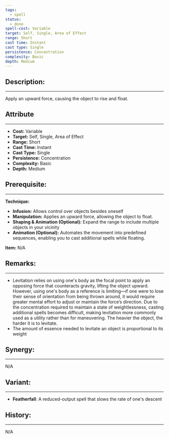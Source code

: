 ```yaml
---
tags:
  - spell
status:
  - done
spell-cost: Variable
target: Self, Single, Area of Effect
range: Short
cast time: Instant
cast type: Single
persistence: Concentration
complexity: Basic
depth: Medium
---
```

## Description:  
---  
Apply an upward force, causing the object to rise and float.  
  
## Attribute  
___  
- __Cost:__ Variable  
- __Target:__ Self, Single, Area of Effect  
- __Range:__ Short  
- __Cast Time:__ Instant  
- __Cast Type:__ Single  
- __Persistence:__ Concentration  
- __Complexity:__ Basic  
- __Depth:__ Medium  
  
## Prerequisite:  
___  
  
__Technique:__  
- __Infusion:__ Allows control over objects besides oneself  
- __Manipulation:__ Applies an upward force, allowing the object to float.  
- __Shaping & Animation (Optional):__ Expand the range to include multiple objects in your vicinity  
- __Animation (Optional):__ Automates the movement into predefined sequences, enabling you to cast additional spells while floating.  
  
__Item:__ N/A  
  
## Remarks:  
___  
- Levitation relies on using one's body as the focal point to apply an opposing force that counteracts gravity, lifting the object upward. However, using one's body as a reference is limiting—if one were to lose their sense of orientation from being thrown around, it would require greater mental effort to adjust or maintain the force’s direction. Due to the concentration required to maintain a state of weightlessness, casting additional spells becomes difficult, making levitation more commonly used as a utility rather than for maneuvering. The heavier the object, the harder it is to levitate.  
- The amount of essence needed to levitate an object is proportional to its weight  
  
## Synergy:  
___  
N/A  
  
## Variant:  
___  
- __Featherfall__: A reduced-output spell that slows the rate of one's descent  
  
## History:  
___  
N/A
